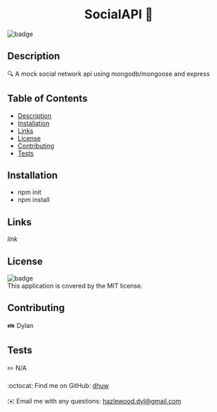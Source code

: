 <h1 align="center">SocialAPI 👋</h1>
  
  ![badge](https://img.shields.io/badge/license-MIT-brightgreen)<br />
  ## Description
  🔍 A mock social network api using mongodb/mongoose and express
  ## Table of Contents
  - [Description](#description)
  - [Installation](#installation)
  - [Links](#links)
  - [License](#license)
  - [Contributing](#contributing)
  - [Tests](#tests)
  ## Installation
  - npm init
  - npm install
  
  ## Links
 *link*
  ## License
  ![badge](https://img.shields.io/badge/license-MIT-brightgreen)
  <br />
  This application is covered by the MIT license. 
  ## Contributing
  👪 Dylan
  ## Tests
  ✏️ N/A
  <br />
  <br />
  :octocat: Find me on GitHub: [dhuw](https://github.com/dhuw)<br />
  <br />
  ✉️ Email me with any questions: hazlewood.dyl@gmail.com<br /><br />
